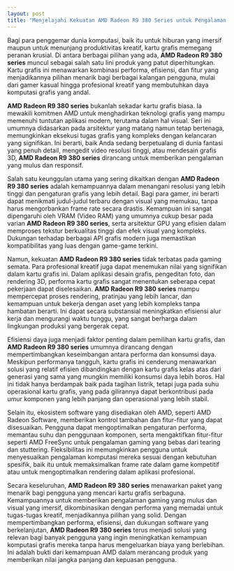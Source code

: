 ```yaml
---
layout: post
title: "Menjelajahi Kekuatan AMD Radeon R9 380 Series untuk Pengalaman Gaming dan Kreativitas"
---
```


Bagi para penggemar dunia komputasi, baik itu untuk hiburan yang imersif maupun untuk menunjang produktivitas kreatif, kartu grafis memegang peranan krusial. Di antara berbagai pilihan yang ada, **AMD Radeon R9 380 series** muncul sebagai salah satu lini produk yang patut diperhitungkan. Kartu grafis ini menawarkan kombinasi performa, efisiensi, dan fitur yang menjadikannya pilihan menarik bagi berbagai kalangan pengguna, mulai dari gamer kasual hingga profesional kreatif yang membutuhkan daya komputasi grafis yang andal.

**AMD Radeon R9 380 series** bukanlah sekadar kartu grafis biasa. Ia mewakili komitmen AMD untuk menghadirkan teknologi grafis yang mampu memenuhi tuntutan aplikasi modern, terutama dalam hal visual. Seri ini umumnya didasarkan pada arsitektur yang matang namun tetap bertenaga, memungkinkan eksekusi tugas grafis yang kompleks dengan kelancaran yang signifikan. Ini berarti, baik Anda sedang berpetualang di dunia fantasi yang penuh detail, mengedit video resolusi tinggi, atau mendesain grafis 3D, **AMD Radeon R9 380 series** dirancang untuk memberikan pengalaman yang mulus dan responsif.

Salah satu keunggulan utama yang sering dikaitkan dengan **AMD Radeon R9 380 series** adalah kemampuannya dalam menangani resolusi yang lebih tinggi dan pengaturan grafis yang lebih detail. Bagi para gamer, ini berarti dapat menikmati judul-judul terbaru dengan visual yang memukau, tanpa harus mengorbankan frame rate secara drastis. Kemampuan ini sangat dipengaruhi oleh VRAM (Video RAM) yang umumnya cukup besar pada varian **AMD Radeon R9 380 series**, serta arsitektur GPU yang efisien dalam memproses tekstur berkualitas tinggi dan efek visual yang kompleks. Dukungan terhadap berbagai API grafis modern juga memastikan kompatibilitas yang luas dengan game-game terkini.

Namun, kekuatan **AMD Radeon R9 380 series** tidak terbatas pada gaming semata. Para profesional kreatif juga dapat menemukan nilai yang signifikan dalam kartu grafis ini. Dalam aplikasi desain grafis, pengeditan foto, dan rendering 3D, performa kartu grafis sangat menentukan seberapa cepat pekerjaan dapat diselesaikan. **AMD Radeon R9 380 series** mampu mempercepat proses rendering, pratinjau yang lebih lancar, dan kemampuan untuk bekerja dengan aset yang lebih kompleks tanpa hambatan berarti. Ini dapat secara substansial meningkatkan efisiensi alur kerja dan mengurangi waktu tunggu, yang sangat berharga dalam lingkungan produksi yang bergerak cepat.

Efisiensi daya juga menjadi faktor penting dalam pemilihan kartu grafis, dan **AMD Radeon R9 380 series** umumnya dirancang dengan mempertimbangkan keseimbangan antara performa dan konsumsi daya. Meskipun performanya tangguh, kartu grafis ini cenderung menawarkan solusi yang relatif efisien dibandingkan dengan kartu grafis kelas atas dari generasi yang sama yang mungkin memiliki konsumsi daya lebih boros. Hal ini tidak hanya berdampak baik pada tagihan listrik, tetapi juga pada suhu operasional kartu grafis, yang pada gilirannya dapat berkontribusi pada umur komponen yang lebih panjang dan operasional yang lebih stabil.

Selain itu, ekosistem software yang disediakan oleh AMD, seperti AMD Radeon Software, memberikan kontrol tambahan dan fitur-fitur yang dapat disesuaikan. Pengguna dapat mengoptimalkan pengaturan performa, memantau suhu dan penggunaan komponen, serta mengaktifkan fitur-fitur seperti AMD FreeSync untuk pengalaman gaming yang bebas dari tearing dan stuttering. Fleksibilitas ini memungkinkan pengguna untuk menyesuaikan pengalaman komputasi mereka sesuai dengan kebutuhan spesifik, baik itu untuk memaksimalkan frame rate dalam game kompetitif atau untuk mengoptimalkan rendering dalam aplikasi profesional.

Secara keseluruhan, **AMD Radeon R9 380 series** menawarkan paket yang menarik bagi pengguna yang mencari kartu grafis serbaguna. Kemampuannya untuk memberikan pengalaman gaming yang mulus dan visual yang imersif, dikombinasikan dengan performa yang memadai untuk tugas-tugas kreatif, menjadikannya pilihan yang solid. Dengan mempertimbangkan performa, efisiensi, dan dukungan software yang berkelanjutan, **AMD Radeon R9 380 series** terus menjadi solusi yang relevan bagi banyak pengguna yang ingin meningkatkan kemampuan komputasi grafis mereka tanpa harus mengeluarkan biaya yang berlebihan. Ini adalah bukti dari kemampuan AMD dalam merancang produk yang memberikan nilai jangka panjang dan kepuasan pengguna.
